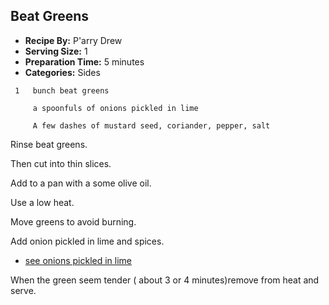 ## Beat Greens
* **Recipe By:** P'arry Drew
* **Serving Size:** 1
* **Preparation Time:** 5 minutes
* **Categories:** Sides

```
 1   bunch beat greens

     a spoonfuls of onions pickled in lime

     A few dashes of mustard seed, coriander, pepper, salt

```

Rinse beat greens.

Then cut into thin slices.

Add to a pan with a some olive oil.

Use a low heat.

Move greens to avoid burning.

Add onion pickled in lime and spices.
* [see onions pickled in lime](https://github.com/parry-drew/Cooking/blob/master/Sides/BeatGreens.md)

When the green seem tender ( about 3 or 4 minutes)remove from heat and serve.
